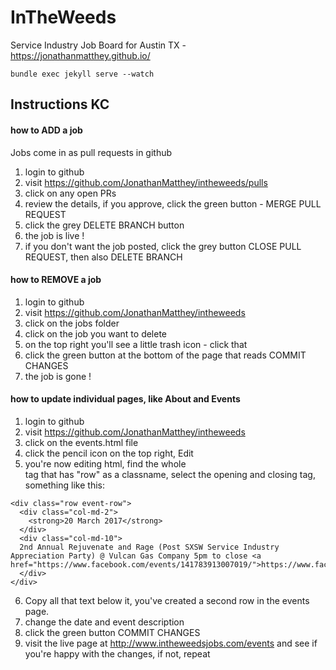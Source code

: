 # InTheWeeds

Service Industry Job Board for Austin TX - https://jonathanmatthey.github.io/

```
bundle exec jekyll serve --watch
```

## Instructions KC

#### how to ADD a job

Jobs come in as pull requests in github

1. login to github
2. visit https://github.com/JonathanMatthey/intheweeds/pulls
3. click on any open PRs
4. review the details, if you approve, click the green button - MERGE PULL REQUEST
5. click the grey DELETE BRANCH button
6. the job is live !
7. if you don't want the job posted, click the grey button CLOSE PULL REQUEST, then also DELETE BRANCH

#### how to REMOVE a job

1. login to github
2. visit https://github.com/JonathanMatthey/intheweeds
3. click on the jobs folder
4. click on the job you want to delete
5. on the top right you'll see a little trash icon - click that
6. click the green button at the bottom of the page that reads COMMIT CHANGES
7. the job is gone !

#### how to update individual pages, like About and Events

1. login to github
2. visit https://github.com/JonathanMatthey/intheweeds
3. click on the events.html file
4. click the pencil icon on the top right, Edit
5. you're now editing html, find the whole <div> tag that has "row" as a classname, select the opening and closing tag, something like this:
  ```
  <div class="row event-row">
    <div class="col-md-2">
      <strong>20 March 2017</strong>
    </div>
    <div class="col-md-10">
    2nd Annual Rejuvenate and Rage (Post SXSW Service Industry Appreciation Party) @ Vulcan Gas Company 5pm to close <a href="https://www.facebook.com/events/141783913007019/">https://www.facebook.com/events/141783913007019/</a>
    </div>
  </div>
  ```

6. Copy all that text below it, you've created a second row in the events page.
7. change the date and event description
8. click the green button COMMIT CHANGES
9. visit the live page at http://www.intheweedsjobs.com/events and see if you're happy with the changes, if not, repeat



